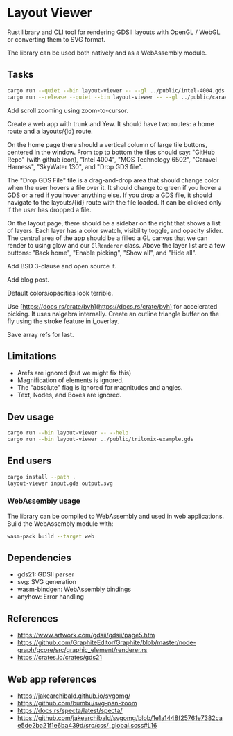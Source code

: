 # Layout Viewer

Rust library and CLI tool for rendering GDSII layouts with OpenGL / WebGL
or converting them to SVG format.

The library can be used both natively and as a WebAssembly module.

## Tasks

```bash
cargo run --quiet --bin layout-viewer -- --gl ../public/intel-4004.gds
cargo run --release --quiet --bin layout-viewer -- --gl ../public/caravel.gds
```

Add scroll zooming using zoom-to-cursor.

Create a web app with trunk and Yew. It should have two routes: a home route and
a layouts/{id} route.

On the home page there should a vertical column of large tile buttons, centered
in the window. From top to bottom the tiles should say: "GitHub Repo" (with
github icon), "Intel 4004", "MOS Technology 6502", "Caravel Harness", "SkyWater
130", and "Drop GDS file".

The "Drop GDS File" tile is a drag-and-drop area that should change color when
the user hovers a file over it.  It should change to green if you hover a GDS or
a red if you hover anything else.  If you drop a GDS file, it should navigate to
the layouts/{id} route with the file loaded.  It can be clicked only if the user
has dropped a file.

On the layout page, there should be a sidebar on the right that shows a list of
layers. Each layer has a color swatch, visibility toggle, and opacity slider.
The central area of the app should be a filled a GL canvas that we can render to
using glow and our `GlRenderer` class.  Above the layer list are a few buttons:
"Back home", "Enable picking", "Show all", and "Hide all".

Add BSD 3-clause and open source it.

Add blog post.

Default colors/opacities look terrible.

Use [https://docs.rs/crate/bvh](https://docs.rs/crate/bvh) for accelerated
picking. It uses nalgebra internally. Create an outline triangle buffer on the
fly using the stroke feature in i_overlay.

Save array refs for last.

## Limitations

- Arefs are ignored (but we might fix this)
- Magnification of elements is ignored.
- The "absolute" flag is ignored for magnitudes and angles.
- Text, Nodes, and Boxes are ignored.

## Dev usage

```bash
cargo run --bin layout-viewer -- --help
cargo run --bin layout-viewer ../public/trilomix-example.gds
```

## End users

```bash
cargo install --path .
layout-viewer input.gds output.svg
```

### WebAssembly usage

The library can be compiled to WebAssembly and used in web applications. Build
the WebAssembly module with:

```bash
wasm-pack build --target web
```

## Dependencies

- gds21: GDSII parser
- svg: SVG generation
- wasm-bindgen: WebAssembly bindings
- anyhow: Error handling

## References

- https://www.artwork.com/gdsii/gdsii/page5.htm
- https://github.com/GraphiteEditor/Graphite/blob/master/node-graph/gcore/src/graphic_element/renderer.rs
- https://crates.io/crates/gds21

## Web app references

- https://jakearchibald.github.io/svgomg/
- https://github.com/bumbu/svg-pan-zoom
- https://docs.rs/specta/latest/specta/
- https://github.com/jakearchibald/svgomg/blob/1e1a1448f25761e7382cae5de2ba21f1e6ba439d/src/css/_global.scss#L16

